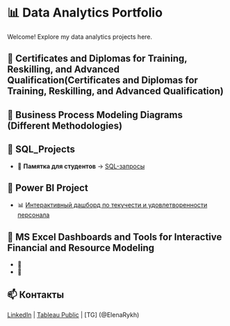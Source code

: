 # 📊 Data Analytics Portfolio  
Welcome! Explore my data analytics projects here.

## 🔹 Certificates and Diplomas for Training, Reskilling, and Advanced Qualification(Certificates and Diplomas for Training, Reskilling, and Advanced Qualification)

## 🔹 Business Process Modeling Diagrams (Different Methodologies)


## 🔹 SQL_Projects
- 📌 **Памятка для студентов** → [SQL-запросы](https://github.com/ВАШ_ЛОГИН/data-analytics-portfolio/sql_projects)  

## 🔹 Power BI Project 
- 📊 [Интерактивный дашборд по текучести и удовлетворенности персонала](https://app.powerbi.com/...)  

## 🔹 MS Excel Dashboards and Tools for Interactive Financial and Resource Modeling
- 📌
- 📌

## 📫 Контакты  
[LinkedIn](https://www.linkedin.com/in/elena-rykhlova-82965623a ) | [Tableau Public](https://public.tableau.com/profile/ВАШ_ЛИНК/)  | [TG] (@ElenaRykh)
